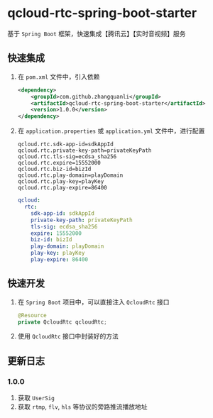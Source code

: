 # qcloud-rtc-spring-boot-starter
基于 `Spring Boot` 框架，快速集成【腾讯云】【实时音视频】服务

## 快速集成
1. 在 `pom.xml` 文件中，引入依赖
    ```xml
    <dependency>
        <groupId>com.github.zhangquanli</groupId>
        <artifactId>qcloud-rtc-spring-boot-starter</artifactId>
        <version>1.0.0</version>
    </dependency>
    ```
2. 在 `application.properties` 或 `application.yml` 文件中，进行配置
    ```properties
    qcloud.rtc.sdk-app-id=sdkAppId
    qcloud.rtc.private-key-path=privateKeyPath
    qcloud.rtc.tls-sig=ecdsa_sha256
    qcloud.rtc.expire=15552000
    qcloud.rtc.biz-id=bizId
    qcloud.rtc.play-domain=playDomain
    qcloud.rtc.play-key=playKey
    qcloud.rtc.play-expire=86400
    ```
    ```yaml
    qcloud:
      rtc:
        sdk-app-id: sdkAppId
        private-key-path: privateKeyPath
        tls-sig: ecdsa_sha256
        expire: 15552000
        biz-id: bizId
        play-domain: playDomain
        play-key: playKey
        play-expire: 86400
    ```

## 快速开发
1. 在 `Spring Boot` 项目中，可以直接注入 `QcloudRtc` 接口
    ```java
    @Resource
    private QcloudRtc qcloudRtc;
    ```
2. 使用 `QcloudRtc` 接口中封装好的方法

## 更新日志
### 1.0.0
1. 获取 `UserSig` 
2. 获取 `rtmp`, `flv`, `hls` 等协议的旁路推流播放地址
